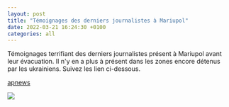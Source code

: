 ```yaml
---
layout: post
title: "Témoignages des derniers journalistes à Mariupol"
date: 2022-03-21 16:24:30 +0100
categories: all
---
```


Témoignages terrifiant des derniers journalistes présent à Mariupol avant leur évacuation. Il n'y en a plus à présent dans les zones encore détenus par les ukrainiens. Suivez les lien ci-dessous. 

<a href="https://apnews.com/article/russia-ukraine-europe-edf7240a9d990e7e3e32f82ca351dede">apnews</a>

<img src="{{ site.baseurl }}/assets/images/2000.jpeg">


